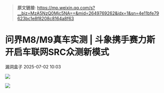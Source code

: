 > **原文链接**: https://mp.weixin.qq.com/s?__biz=MzA5NzQ0Mjc5NA==&mid=2649769262&idx=1&sn=4e11bfe79623bc1e8f8208c8164a8f63

#  问界M8/M9真车实测 | 斗象携手赛力斯开启车联网SRC众测新模式  
 漏洞盒子   2025-07-02 10:03  
  
![](https://mmecoa.qpic.cn/sz_mmecoa_png/hrWzJ3hmo1Y0PPCqfZTvDlianiassqGj5tS3ibqyg5U1cFicicmz8icFGZGOC8B40QwPRhH30wmoaPrcgrh8V081uwlg/640?wx_fmt=png "")  
  
![](https://mmecoa.qpic.cn/sz_mmecoa_png/hrWzJ3hmo1Y0PPCqfZTvDlianiassqGj5t0NuFS1NgcwAsvaB1GKpu1vPvtc6iaFV1MxsRJWh5cgbh0QRsgub0SRA/640?wx_fmt=png "")  
  
